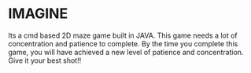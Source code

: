 # IMAGINE
Its a cmd based 2D maze game built in JAVA.
This game needs a lot of concentration and patience to complete.
By the time you complete this game, you will have achieved a new level of patience and concentration.
Give it your best shot!!
